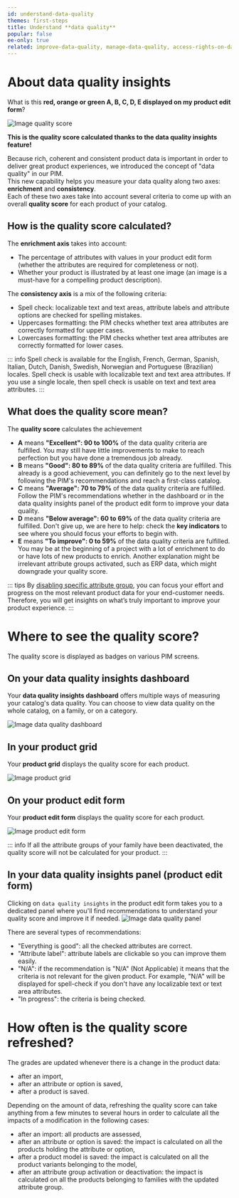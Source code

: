 ```yaml
---
id: understand-data-quality
themes: first-steps
title: Understand **data quality**
popular: false
ee-only: true
related: improve-data-quality, manage-data-quality, access-rights-on-data-quality
---
```


# About data quality insights
What is this **red, orange or green A, B, C, D, E displayed on my product edit form**?

![Image quality score](../img/quality-score.png)

**This is the quality score calculated thanks to the data quality insights feature!**

Because rich, coherent and consistent product data is important in order to deliver great product experiences, we introduced the concept of "data quality" in our PIM.  
This new capability helps you measure your data quality along two axes: **enrichment** and **consistency**.  
Each of these two axes take into account several criteria to come up with an overall **quality score** for each product of your catalog.

## How is the quality score calculated?
The **enrichment axis** takes into account:
- The percentage of attributes with values in your product edit form (whether the attributes are required for completeness or not).
- Whether your product is illustrated by at least one image (an image is a must-have for a compelling product description). 

The **consistency axis** is a mix of the following criteria:
- Spell check: localizable text and text areas, attribute labels and attribute options are checked for spelling mistakes.
- Uppercases formatting: the PIM checks whether text area attributes are correctly formatted for upper cases.
- Lowercases formatting: the PIM checks whether text area attributes are correctly formatted for lower cases.

::: info
Spell check is available for the English, French, German, Spanish, Italian, Dutch, Danish, Swedish, Norwegian and Portuguese (Brazilian) locales.
Spell check is usable with localizable text and text area attributes.
If you use a single locale, then spell check is usable on text and text area attributes.
:::

## What does the quality score mean?
The **quality score** calculates the achievement

- **A** means **"Excellent": 90 to 100%** of the data quality criteria are fulfilled. You may still have little improvements to make to reach perfection but you have done a tremendous job already.
- **B** means **"Good": 80 to 89%** of the data quality criteria are fulfilled. This already is a good achievement, you can definitely go to the next level by following the PIM's recommendations and reach a first-class catalog.
- **C** means **"Average": 70 to 79%** of the data quality criteria are fulfilled. Follow the PIM's recommendations whether in the dashboard or in the data quality insights panel of the product edit form to improve your data quality.
- **D** means **"Below average": 60 to 69%** of the data quality criteria are fulfilled. Don't give up, we are here to help: check the **key indicators** to see where you should focus your efforts to begin with.
- **E** means **"To improve": 0 to 59%** of the data quality criteria are fulfilled. You may be at the beginning of a project with a lot of enrichment to do or have lots of new products to enrich. Another explanation might be irrelevant attribute groups activated, such as ERP data, which might downgrade your quality score.

::: tips
By [disabling specific attribute group](manage-data-quality.html#data-quality-insights-activation-and-deactivation), you can focus your effort and progress on the most relevant product data for your end-customer needs. Therefore, you will get insights on what’s truly important to improve your product experience.
:::

# Where to see the quality score?
The quality score is displayed as badges on various PIM screens.

## On your data quality insights dashboard
Your **data quality insights dashboard** offers multiple ways of measuring your catalog's data quality. You can choose to view data quality on the whole catalog, on a family, or on a category.

![Image data quality dashboard](../img/data-quality-dashboard.png)

## In your product grid
Your **product grid** displays the quality score for each product.

![Image product grid](../img/data-quality-grid.png)

## On your product edit form
Your **product edit form** displays the quality score for each product.

![Image product edit form](../img/data-quality-pef.png)

::: info
If all the attribute groups of your family have been deactivated, the quality score will not be calculated for your product.
:::

## In your data quality insights panel (product edit form)
Clicking on `data quality insights` in the product edit form takes you to a dedicated panel where you'll find recommendations to understand your quality score and improve it if needed.
![Image data quality panel](../img/data-quality-panel.png)

There are several types of recommendations:
- "Everything is good": all the checked attributes are correct.
- "Attribute label": attribute labels are clickable so you can improve them easily.
- "N/A": if the recommendation is "N/A" (Not Applicable) it means that the criteria is not relevant for the given product. For example, "N/A" will be displayed for spell-check if you don't have any localizable text or text area attributes.
- "In progress": the criteria is being checked.

# How often is the quality score refreshed?
The grades are updated whenever there is a change in the product data:
- after an import,
- after an attribute or option is saved,
- after a product is saved.

Depending on the amount of data, refreshing the quality score can take anything from a few minutes to several hours in order to calculate all the impacts of a modification in the following cases:
- after an import: all products are assessed,
- after an attribute or option is saved: the impact is calculated on all the products holding the attribute or option,
- after a product model is saved: the impact is calculated on all the product variants belonging to the model,
- after an attribute group activation or deactivation: the impact is calculated on all the products belonging to families with the updated attribute group.
